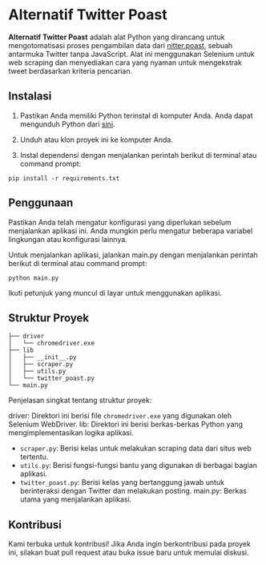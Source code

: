 # Alternatif Twitter Poast

**Alternatif Twitter Poast** adalah alat Python yang dirancang untuk mengotomatisasi proses pengambilan data dari [nitter.poast](https://nitter.poast.org/), sebuah antarmuka Twitter tanpa JavaScript. Alat ini menggunakan Selenium untuk web scraping dan menyediakan cara yang nyaman untuk mengekstrak tweet berdasarkan kriteria pencarian.

## Instalasi

1. Pastikan Anda memiliki Python terinstal di komputer Anda. Anda dapat mengunduh Python dari [sini](https://www.python.org/downloads/).

2. Unduh atau klon proyek ini ke komputer Anda.

3. Instal dependensi dengan menjalankan perintah berikut di terminal atau command prompt:

```
pip install -r requirements.txt
```

## Penggunaan

Pastikan Anda telah mengatur konfigurasi yang diperlukan sebelum menjalankan aplikasi ini. Anda mungkin perlu mengatur beberapa variabel lingkungan atau konfigurasi lainnya.

Untuk menjalankan aplikasi, jalankan main.py dengan menjalankan perintah berikut di terminal atau command prompt:

```
python main.py
```

Ikuti petunjuk yang muncul di layar untuk menggunakan aplikasi.

## Struktur Proyek

```
├── driver
│   └── chromedriver.exe
├── lib
│   ├── __init__.py
│   ├── scraper.py
│   ├── utils.py
│   └── twitter_poast.py
└── main.py
```

Penjelasan singkat tentang struktur proyek:

driver: Direktori ini berisi file `chromedriver.exe` yang digunakan oleh Selenium WebDriver.
lib: Direktori ini berisi berkas-berkas Python yang mengimplementasikan logika aplikasi.
  - `scraper.py`: Berisi kelas untuk melakukan scraping data dari situs web tertentu.
  - `utils.py`: Berisi fungsi-fungsi bantu yang digunakan di berbagai bagian aplikasi.
  - `twitter_poast.py`: Berisi kelas yang bertanggung jawab untuk berinteraksi dengan Twitter dan melakukan posting.
main.py: Berkas utama yang menjalankan aplikasi.

## Kontribusi
Kami terbuka untuk kontribusi! Jika Anda ingin berkontribusi pada proyek ini, silakan buat pull request atau buka issue baru untuk memulai diskusi.